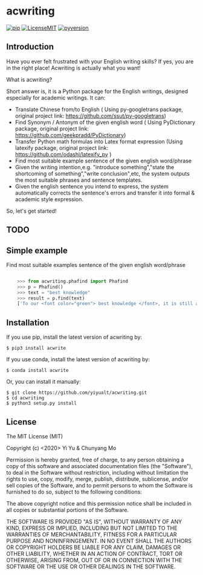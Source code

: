 # acwriting

   [![pip](https://raw.githubusercontent.com/yiyualt/acwriting/536d8289fee3603d0fb261d780302a7f35cd1070/data/pip.svg)](https://pypi.org/project/pip/)
   [![LicenseMIT](https://raw.githubusercontent.com/yiyualt/acwriting/536d8289fee3603d0fb261d780302a7f35cd1070/data/LicenseMIT.svg)](./LICENSE.txt)
   [![pyversion](https://raw.githubusercontent.com/yiyualt/acwriting/536d8289fee3603d0fb261d780302a7f35cd1070/data/pyversion.svg)](https://github.com/Yoki0/acwriting)
   
   
   
## Introduction
Have you ever felt frustrated with your English writing skills?
If yes, you are in the right place! Acwriting is actually what you want!

What is acwriting?

Short answer is, it is a Python package for the English writings, designed especially for academic writings.
It can:
* Translate Chinese from/to English ( Using py-googletrans package, original project link: https://github.com/ssut/py-googletrans)
* Find Synonym / Antonym of the given english word ( Using PyDictionary package, original project link: https://github.com/geekpradd/PyDictionary)
* Transfer Python math formulas into Latex format expression (Using latexify package, original project link: https://github.com/odashi/latexify_py )
* Find most suitable example sentence of the given english word/phrase
* Given the writing intention,e.g. "introduce something","state the shortcoming of something","write conclusion",etc, 
the system outputs the most suitable phrases and sentence templates.
* Given the english sentence you intend to express, the system automatically corrects the sentence's errors and transfer it into formal & academic style expression.

So, let's get started!

## TODO


## Simple example

Find most suitable examples sentence of the given english word/phrase

```python

    >>> from acwriting.phafind import Phafind
    >>> p = Phafind()
    >>> text = "best knowledge"
    >>> result = p.find(text)
    ['To our <font color="green"> best knowledge </font>, it is still an open challenge.', 'B', 'D']
```

## Installation
If you use pip, install the latest version of acwriting by:

    $ pip3 install acwrite


If you use conda, install the latest version of acwriting by:
    
    $ conda install acwrite


Or, you can install it manually: 
     
    $ git clone https://github.com/yiyualt/acwriting.git 
    $ cd acwriting
    $ python3 setup.py install 


## License

The MIT License (MIT)

Copyright (c) <2020> Yi Yu & Chunyang Mo

Permission is hereby granted, free of charge, to any person obtaining a copy
of this software and associated documentation files (the "Software"), to deal
in the Software without restriction, including without limitation the rights
to use, copy, modify, merge, publish, distribute, sublicense, and/or sell
copies of the Software, and to permit persons to whom the Software is
furnished to do so, subject to the following conditions:

The above copyright notice and this permission notice shall be included in all
copies or substantial portions of the Software.

THE SOFTWARE IS PROVIDED "AS IS", WITHOUT WARRANTY OF ANY KIND, EXPRESS OR
IMPLIED, INCLUDING BUT NOT LIMITED TO THE WARRANTIES OF MERCHANTABILITY,
FITNESS FOR A PARTICULAR PURPOSE AND NONINFRINGEMENT. IN NO EVENT SHALL THE
AUTHORS OR COPYRIGHT HOLDERS BE LIABLE FOR ANY CLAIM, DAMAGES OR OTHER
LIABILITY, WHETHER IN AN ACTION OF CONTRACT, TORT OR OTHERWISE, ARISING FROM,
OUT OF OR IN CONNECTION WITH THE SOFTWARE OR THE USE OR OTHER DEALINGS IN THE
SOFTWARE.